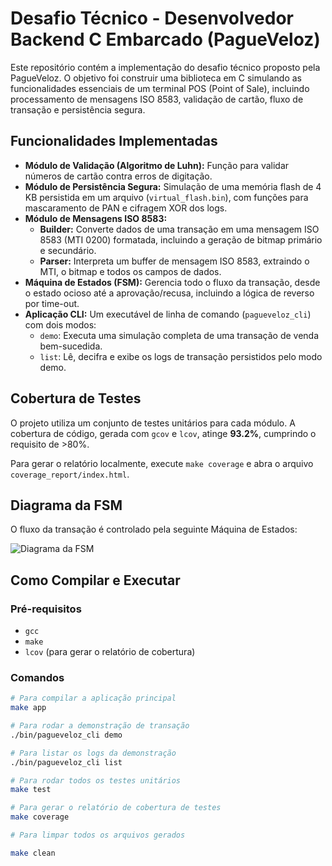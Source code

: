 # Desafio Técnico - Desenvolvedor Backend C Embarcado (PagueVeloz)

Este repositório contém a implementação do desafio técnico proposto pela PagueVeloz. O objetivo foi construir uma biblioteca em C simulando as funcionalidades essenciais de um terminal POS (Point of Sale), incluindo processamento de mensagens ISO 8583, validação de cartão, fluxo de transação e persistência segura.

## Funcionalidades Implementadas

* **Módulo de Validação (Algoritmo de Luhn):** Função para validar números de cartão contra erros de digitação.
* **Módulo de Persistência Segura:** Simulação de uma memória flash de 4 KB persistida em um arquivo (`virtual_flash.bin`), com funções para mascaramento de PAN e cifragem XOR dos logs.
* **Módulo de Mensagens ISO 8583:**
    * **Builder:** Converte dados de uma transação em uma mensagem ISO 8583 (MTI 0200) formatada, incluindo a geração de bitmap primário e secundário.
    * **Parser:** Interpreta um buffer de mensagem ISO 8583, extraindo o MTI, o bitmap e todos os campos de dados.
* **Máquina de Estados (FSM):** Gerencia todo o fluxo da transação, desde o estado ocioso até a aprovação/recusa, incluindo a lógica de reverso por time-out.
* **Aplicação CLI:** Um executável de linha de comando (`pagueveloz_cli`) com dois modos:
    * `demo`: Executa uma simulação completa de uma transação de venda bem-sucedida.
    * `list`: Lê, decifra e exibe os logs de transação persistidos pelo modo demo.

## Cobertura de Testes

O projeto utiliza um conjunto de testes unitários para cada módulo. A cobertura de código, gerada com `gcov` e `lcov`, atinge **93.2%**, cumprindo o requisito de >80%.

Para gerar o relatório localmente, execute `make coverage` e abra o arquivo `coverage_report/index.html`.

## Diagrama da FSM

O fluxo da transação é controlado pela seguinte Máquina de Estados:

![Diagrama da FSM](docs/diagram.png)

## Como Compilar e Executar

### Pré-requisitos
* `gcc`
* `make`
* `lcov` (para gerar o relatório de cobertura)

### Comandos

```bash
# Para compilar a aplicação principal
make app

# Para rodar a demonstração de transação
./bin/pagueveloz_cli demo

# Para listar os logs da demonstração
./bin/pagueveloz_cli list

# Para rodar todos os testes unitários
make test

# Para gerar o relatório de cobertura de testes
make coverage

# Para limpar todos os arquivos gerados

make clean
